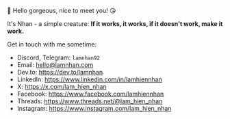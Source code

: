 👋 Hello gorgeous, nice to meet you! 😘

It's Nhan - a simple creature: **If it works, it works, if it doesn't work, make it work.**

Get in touch with me sometime:
- Discord, Telegram: `lamnhan92`
- Email: hello@lamnhan.com
- Dev.to: https://dev.to/lamnhan
- LinkedIn: https://www.linkedin.com/in/lamhiennhan
- X: https://x.com/lam_hien_nhan
- Facebook: https://www.facebook.com/lamhiennhan
- Threads: https://www.threads.net/@lam_hien_nhan
- Instagram: https://www.instagram.com/lam_hien_nhan
